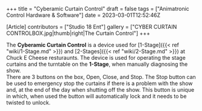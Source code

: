 +++
title = "Cyberamic Curtain Control"
draft = false
tags = ["Animatronic Control Hardware & Software"]
date = 2023-03-01T12:52:46Z

[Article]
contributors = ["Studio 18 Ent"]
gallery = ["CYBER CURTAIN CONTROLBOX.jpg|thumb|right|The Curtain Control"]
+++

The <b>Cyberamic Curtain Control</b> is a device used for [1-Stage]({{< ref "wiki/1-Stage.md" >}}) and [2-Stages]({{< ref "wiki/2-Stage.md" >}}) at Chuck E Cheese resturaunts. The device is used for operating the stage curtains and the turntable on the <b>1-Stage</b>, when manually diagnosing the show.<br>
There are 3 buttons on the box, Open, Close, and Stop. The Stop button can be used to emergency stop the curtains if there is a problem with the show and, at the end of the day when shutting off the show. This button is unique in which, when used the button will automatically lock and it needs to be twisted to unlock.